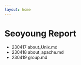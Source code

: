 ```yaml
---
layout: home
---
```


# Seoyoung Report

- 230417 about_Unix.md
- 230418 about_apache.md
- 230419 group.md
